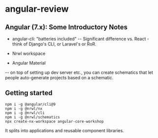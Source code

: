 # angular-review

## Angular (7.x): Some Introductory Notes

- angular-cli: "batteries included"
  -- Significant difference vs. React - think of Django's CLI, or Laravel's or RoR.

- Nrwl workspace
- Angular Material

-- on top of setting up dev server etc., you can create schematics that let people auto-generate projects based on a schematic.

## Getting started

```
npm i -g @angular/cli@9
npm i -g @nrwl/nx
npm i -g @nrwl/cli
npm i -g @nrwl/schematics
npx create-nx-workspace angular-core-workshop
```

It splits into applications and reusable component libraries.
